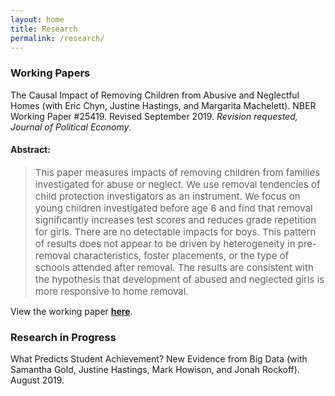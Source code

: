 ```yaml
---
layout: home
title: Research
permalink: /research/
---
```


### Working Papers

The Causal Impact of Removing Children from Abusive and Neglectful Homes (with Eric Chyn, Justine Hastings, and Margarita Machelett). NBER Working Paper #25419. Revised September 2019. _Revision requested, Journal of Political Economy_.

#### Abstract:

> <span style="font-size:15px;">This paper measures impacts of removing children from families investigated for abuse or neglect. We use removal tendencies of child protection investigators as an instrument. We focus on young children investigated before age 6 and find that removal significantly increases test scores and reduces grade repetition for girls. There are no detectable impacts for boys. This pattern of results does not appear to be driven by heterogeneity in pre-removal characteristics, foster placements, or the type of schools attended after removal. The results are consistent with the hypothesis that development of abused and neglected girls is more responsive to home removal.</span>

View the working paper [__here__](http://www.nber.org/papers/w25419).

### Research in Progress

What Predicts Student Achievement? New Evidence from Big Data (with Samantha Gold, Justine Hastings, Mark Howison, and Jonah Rockoff). August 2019.